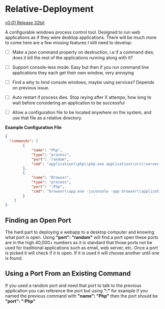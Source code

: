 Relative-Deployment
===================

[v0.01 Release 32bit](http://www.shabb.com/relative-deployment/relative-deployment-0.01.zip)

A configurable windows process control tool. Designed to run web applications as if they were desktop applications. There will be much more to come here are a few missing features I still need to develop:

- [ ] Make a json command property on destruction, i.e if a command dies, does it kill the rest of the applications running along with it?
- [ ] Support console-less mode. Easy but then if you run command line applications they each get their own window, very annoying
- [ ] Find a why to hind console windows, maybe using services? Depends on previous issue.
- [ ] Auto restart if process dies. Stop reying after X attemps, how long to wait before considering an application to be successful
- [ ] Allow a configuration file to be located anywhere on the system, and use that file as a relative directory.


**Example Configuration File**

```json
{
  "commands": [
		{
			"name": "Php",
			"type": "process", 
			"port": "random",
			"cmd": "application\\php\\php.exe application\\src\\server.php $port"
		},
		{
			"name": "Browser",
			"type": "process", 
			"port": ":Php",
			"cmd": "browser\\app.exe -jsconsole -app browser\\application.ini -url http://localhost:$port/src/app.php"
		}
	]
}
```

Finding an Open Port
--------------------

The hard part to deploying a webapp to a desktop computer and knowing what port is open. Using **"port": "random"** will find a port open these ports are in the high 40,000+ numbers as it is standard that those ports not be used for traditional applications such as email, web server, etc. Once a port is picked it will check if it is open. If it is used it will choose another until one is found.

Using a Port From an Existing Command
-------------------------------------

If you used a random port and need that port to talk to the previous application you can reference the port but using **":"** for example if you named the previous command with **"name": "Php"** then the port should be **"port": ":Php"**
